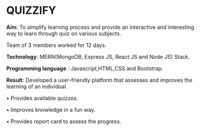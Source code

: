 # QUIZZIFY
**Aim**: To simplify learning process and provide an interactive and interesting way to learn through quiz on various subjects.

Team of 3 members worked for 12 days.

**Technology**: MERN(MongoDB, Express JS, React JS and Node JS) Stack.

**Programming language** :  Javascript,HTML,CSS and Bootstrap.

**Result**: Developed a user-friendly platform that assesses and improves the learning of an individual.

•	Provides available quizzes.

•	Improves knowledge in a fun way.

•	Provides report card to assess the progress.
